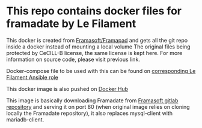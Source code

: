 # This repo contains docker files for framadate by Le Filament

This docker is created from [Framasoft/Framapad](https://framagit.org/framasoft/framadate/framadate/tree/develop/docker/stretch) and gets all the git repo inside a docker instead of mounting a local volume
The original files being protected by CeCILL-B license, the same license is kept here. For more information on source code, please visit previous link.


Docker-compose file to be used with this can be found on [corresponding Le Filament Ansible role](https://github.com/lefilament/ansible/tree/master/roles/docker_framadate/templates/framadate.yaml.j2)


This docker image is also pushed on [Docker Hub](https://hub.docker.com/r/lefilament/framadate)

This image is basically downloading Framadate from [Framasoft gitlab repository](https://framagit.org/framasoft/framadate/framadate) and serving it on port 80 (when original image relies on cloning locally the Framadate repository), it also replaces mysql-client with mariadb-client.

